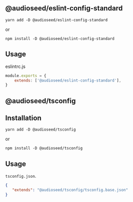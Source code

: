 ## @audioseed/eslint-config-standard

```shell script
yarn add -D @audioseed/eslint-config-standard
```

or

```shell script
npm install -D @audioseed/eslint-config-standard
```

## Usage
eslintrc.js
```js
module.exports = {
    extends: ['@audioseed/eslint-config-standard'],
}
```



## @audioseed/tsconfig

## Installation


```shell script
yarn add -D @audioseed/tsconfig
```

or

```shell script
npm install -D @audioseed/tsconfig
```


## Usage

`tsconfig.json`.

```json
{
   "extends": "@audioseed/tsconfig/tsconfig.base.json"
}
```

